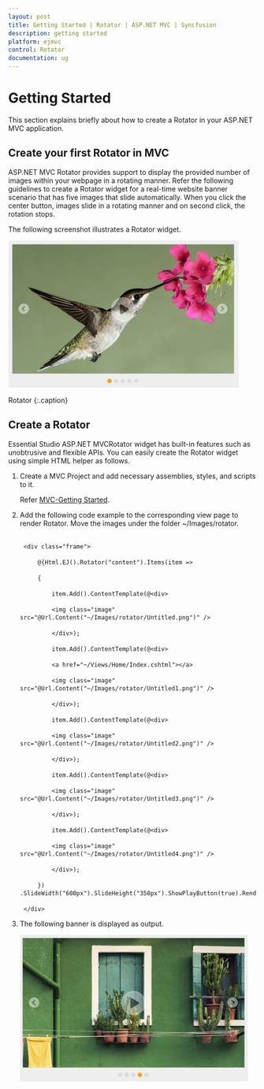 ```yaml
---
layout: post
title: Getting Started | Rotator | ASP.NET MVC | Syncfusion
description: getting started
platform: ejmvc
control: Rotator
documentation: ug
---
```


# Getting Started

This section explains briefly about how to create a Rotator in your ASP.NET MVC application.

## Create your first Rotator in MVC

ASP.NET MVC Rotator provides support to display the provided number of images within your webpage in a rotating manner. Refer the following guidelines to create a Rotator widget for a real-time website banner scenario that has five images that slide automatically. When you click the center button, images slide in a rotating manner and on second click, the rotation stops.

The following screenshot illustrates a Rotator widget.

![](Getting-Started_images/Getting-Started_img1.png)

Rotator
{:.caption}

## Create a Rotator

Essential Studio ASP.NET MVCRotator widget has built-in features such as unobtrusive and flexible APIs. You can easily create the Rotator widget using simple HTML helper as follows.

1. Create a MVC Project and add necessary assemblies, styles, and scripts to it.

   Refer [MVC-Getting Started](http://docs.syncfusion.com/aspnetmvc/rotator/getting-started).
   
2. Add the following code example to the corresponding view page to render Rotator. Move the images under the folder ~/Images/rotator.

   ~~~ cshtml

	<div class="frame">

		@{Html.EJ().Rotator("content").Items(item =>

		{

			item.Add().ContentTemplate(@<div>

			<img class="image" src="@Url.Content("~/Images/rotator/Untitled.png")" />

			</div>);

			item.Add().ContentTemplate(@<div>

			<a href="~/Views/Home/Index.cshtml"></a>

			<img class="image" src="@Url.Content("~/Images/rotator/Untitled1.png")" /> 

			</div>);

			item.Add().ContentTemplate(@<div>

			<img class="image" src="@Url.Content("~/Images/rotator/Untitled2.png")" />

			</div>);

			item.Add().ContentTemplate(@<div>

			<img class="image" src="@Url.Content("~/Images/rotator/Untitled3.png")" />

			</div>);

			item.Add().ContentTemplate(@<div>

			<img class="image" src="@Url.Content("~/Images/rotator/Untitled4.png")" />

			</div>);

		}) .SlideWidth("600px").SlideHeight("350px").ShowPlayButton(true).Render();}

	</div>

   ~~~
   

3. The following banner is displayed as output.

	![](Getting-Started_images/Getting-Started_img2.png)